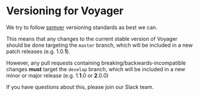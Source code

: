 # Versioning for Voyager

We try to follow [semver](http://semver.org/) versioning standards as best we can.

This means that any changes to the current stable version of Voyager should be done targeting the `master` branch, which will be included in a new patch releases (e.g. 1.0.**1**).

However, any pull requests containing breaking/backwards-incompatible changes **must** target the `develop` branch, which will be included in a new minor or major release (e.g. 1.**1**.0 or **2**.0.0)

If you have questions about this, please join our Slack team.
